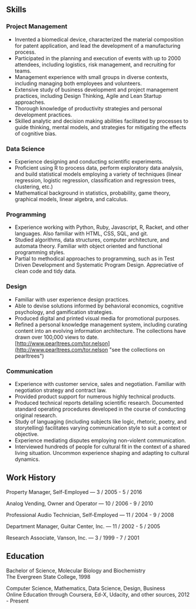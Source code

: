 ## Skills
### Project Management
* Invented a biomedical device, characterized the material composition for patent application, and lead the development of a manufacturing process. 
* Participated in the planning and execution of events with up to 2000 attendees, including logistics, risk management, and recruiting for teams. 
* Management experience with small groups in diverse contexts, including managing both employees and volunteers. 
* Extensive study of business development and project management practices, including Design Thinking, Agile and Lean Startup approaches.
* Thorough knowledge of productivity strategies and personal development practices.
* Skilled analytic and decision making abilities facilitated by processes to guide thinking, mental models, and strategies for mitigating the effects of cognitive bias.

### Data Science
* Experience designing and conducting scientific experiments. 
* Proficient using R to process data, perform exploratory data analysis, and build statistical models employing a variety of techniques (linear regression, logistic regression, classification and regression trees, clustering, etc.) 
* Mathematical background in statistics, probability, game theory, graphical models, linear algebra, and calculus.

### Programming
* Experience working with Python, Ruby, Javascript, R, Racket, and other languages. Also familiar with HTML, CSS, SQL, and git. 
* Studied algorithms, data structures, computer architecture, and automata theory. Familiar with object oriented and functional programming styles. 
* Partial to methodical approaches to programming, such as in Test Driven Development and Systematic Program Design. Appreciative of clean code and tidy data.

### Design
* Familiar with user experience design practices.
* Able to devise solutions informed by behavioral economics, cognitive psychology, and gamification strategies.
* Produced digital and printed visual media for promotional purposes.
* Refined a personal knowledge management system, including curating content into an evolving information architecture. The collections have drawn over 100,000 views to date. [http://www.pearltrees.com/tor.nelson](http://www.pearltrees.com/tor.nelson "see the collections on pearltrees")

### Communication
* Experience with customer service, sales and negotiation. Familiar with negotiation strategy and contract law. 
* Provided product support for numerous highly technical products.
* Produced technical reports detailing scientific research. Documented standard operating procedures developed in the course of conducting original research. 
* Study of languaging (including subjects like logic, rhetoric, poetry, and storytelling) facilitates varying communication style to suit a context or objective. 
* Experience mediating disputes employing non-violent communication.
* Interviewed hundreds of people for cultural fit in the context of a shared living situation. Uncommon experience shaping and adapting to cultural dynamics.

## Work History
Property Manager, Self-Employed — 3 / 2005 - 5 / 2016

Analog Vending, Owner and Operator — 10 / 2006 - 9 / 2010

Professional Audio Technician, Self-Employed — 11 / 2004 - 9 / 2008

Department Manager, Guitar Center, Inc. — 11 / 2002 - 5 / 2005

Research Associate, Vanson, Inc. — 3 / 1999 - 7 / 2001

## Education
Bachelor of Science, Molecular Biology and Biochemistry  
The Evergreen State College, 1998

Computer Science, Mathematics, Data Science, Design, Business  
Online Education through Coursera, Ed-X, Udacity, and other sources, 2012 - Present

